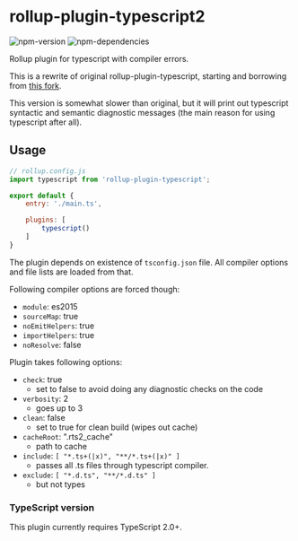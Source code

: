 # rollup-plugin-typescript2
![npm-version](https://img.shields.io/npm/v/rollup-plugin-typescript2.svg?maxAge=2592000)
![npm-dependencies](https://img.shields.io/david/ezolenko/rollup-plugin-typescript2.svg?maxAge=2592000)

Rollup plugin for typescript with compiler errors. 

This is a rewrite of original rollup-plugin-typescript, starting and borrowing from [this fork](https://github.com/alexlur/rollup-plugin-typescript).

This version is somewhat slower than original, but it will print out typescript syntactic and semantic diagnostic messages (the main reason for using typescript after all).

## Usage

```js
// rollup.config.js
import typescript from 'rollup-plugin-typescript';

export default {
	entry: './main.ts',

	plugins: [
		typescript()
	]
}
```

The plugin depends on existence of `tsconfig.json` file. All compiler options and file lists are loaded from that. 

Following compiler options are forced though:
* `module`: es2015
* `sourceMap`: true
* `noEmitHelpers`: true
* `importHelpers`: true
* `noResolve`: false

Plugin takes following options:
* `check`: true
	- set to false to avoid doing any diagnostic checks on the code
* `verbosity`: 2
	- goes up to 3
* `clean`: false
	- set to true for clean build (wipes out cache)
* `cacheRoot`: ".rts2_cache"
	- path to cache
* `include`: `[ "*.ts+(|x)", "**/*.ts+(|x)" ]`
	- passes all .ts files through typescript compiler. 
* `exclude`: `[ "*.d.ts", "**/*.d.ts" ]`
	- but not types

### TypeScript version
This plugin currently requires TypeScript 2.0+.
